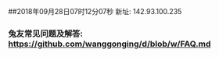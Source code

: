 ##2018年09月28日07时12分07秒 新址: 142.93.100.235
### 兔友常见问题及解答: https://github.com/wanggonging/d/blob/w/FAQ.md
